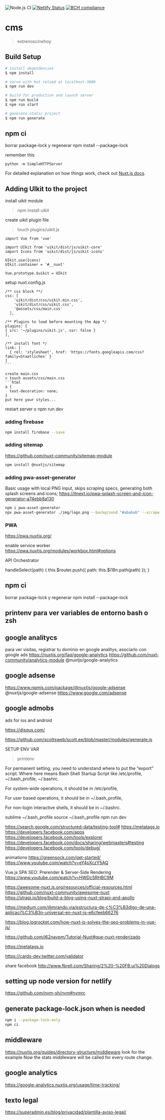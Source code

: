 ![Node.js CI](https://github.com/amartinm7/nuxt-cms/workflows/Node.js%20CI/badge.svg)
[![Netlify Status](https://api.netlify.com/api/v1/badges/c815d4bf-379f-425d-9248-8ca13e0c93a3/deploy-status)](https://app.netlify.com/sites/estrenoscinehoy/deploys)
[![BCH compliance](https://bettercodehub.com/edge/badge/amartinm7/nuxt-cms?branch=master)](https://bettercodehub.com/)

# cms

> estrenoscinehoy

## Build Setup

``` bash
# install dependencies
$ npm install

# serve with hot reload at localhost:3000
$ npm run dev

# build for production and launch server
$ npm run build
$ npm run start

# generate static project
$ npm run generate
```

## npm ci
borrar package-lock y regenerar
npm install --package-lock

remember this
````
python -m SimpleHTTPServer
````


For detailed explanation on how things work, check out [Nuxt.js docs](https://nuxtjs.org).


## Adding UIkit to the project

install uikit module
> npm install uikit

create uikit plugin file
> touch plugins/uikit.js
```nodejs
import Vue from 'vue'

import UIkit from 'uikit/dist/js/uikit-core'  
import Icons from 'uikit/dist/js/uikit-icons'

UIkit.use(Icons)  
UIkit.container = '#__nuxt'

Vue.prototype.$uikit = UIkit  
``` 

setup nuxt.config.js
````nodejs
/** css block **/
css: [  
    'uikit/dist/css/uikit.min.css',
    'uikit/dist/css/uikit.css',
    '@assets/css/main.css'
  ],

/** Plugins to load before mounting the App */
plugins: [
{ src: '~/plugins/uikit.js', ssr: false }
],

/** install font */
link: [  
  { rel: 'stylesheet', href: 'https://fonts.googleapis.com/css?family=Staatliches' }
]
```

create main.css 
> touch assets/css/main.css
```html
a {  
  text-decoration: none;
}
put here your styles...
````

restart server o npm run dev


### adding firebase
```bash
npm install firebase --save
```

### adding sitemap
https://github.com/nuxt-community/sitemap-module
```bash
npm install @nuxtjs/sitemap
```

### adding pwa-asset-generator
Basic usage with local PNG input, skips scraping specs, generating both splash screens and icons;
https://itnext.io/pwa-splash-screen-and-icon-generator-a74ebb8a130
```bash
npm i pwa-asset-generator
npx pwa-asset-generator ./img/logo.png --background "#ababab" --scrape false
```

### PWA
https://pwa.nuxtjs.org/

enable service worker
https://pwa.nuxtjs.org/modules/workbox.html#options



API Orchestrator


handleSelect(path) {
      this.$router.push({
        path: this.$i18n.path(path)
      });
    }

## npm ci
borrar package-lock y regenerar
npm install --package-lock


## printenv para ver variables de entorno bash o zsh

## google analitycs
para ver visitas, registrar tu dominio en google analitys, asociarlo con google ads
https://nuxtjs.org/faq/google-analytics
https://github.com/nuxt-community/analytics-module
@nuxtjs/google-analytics

## google adsense
https://www.npmjs.com/package/@nuxtjs/google-adsense
@nuxtjs/google-adsense
https://www.google.com/adsense

## google admobs 
ads for ios and android

https://disqus.com/

https://github.com/scottsweb/scott.ee/blob/master/modules/generate.js





SETUP ENV VAR
> printenv

For permanent setting, you need to understand where to put the “export” script. Where here means Bash Shell Startup Script like /etc/profile, ~/.bash_profile, ~/.bashrc.

For system-wide operations, it should be in /etc/profile,

For user based operations, it should be in ~/.bash_profile,

For non-login interactive shells, it should be in ~/.bashrc.


sublime  ~/.bash_profile
source ~/.bash_profile
npm run dev



https://search.google.com/structured-data/testing-tool#
https://metatags.io
https://developers.facebook.com/apps
https://developers.facebook.com/tools/explorer
https://developers.facebook.com/docs/sharing/webmasters#testing
https://developers.facebook.com/tools/debug/

animations
https://greensock.com/get-started/
https://www.youtube.com/watch?v=eY4sXczY5AQ

Vue.js SPA SEO: Prerender & Server-Side Rendering
https://www.youtube.com/watch?v=HWDcSRHBC9M

https://awesome-nuxt.js.org/resources/official-resources.html
https://github.com/nuxt-community/awesome-nuxt
https://strapi.io/blog/build-a-blog-using-nuxt-strapi-and-apollo

https://medium.com/@mrando.via/estructura-de-c%C3%B3digo-de-una-aplicaci%C3%B3n-universal-en-nuxt-js-e6cfeeb66276

https://blog.logrocket.com/how-nuxt-js-solves-the-seo-problems-in-vue-js/

https://github.com/i62navpm/Tutorial-Nuxt#que-nuxt-renderizado

https://metatags.io


https://cards-dev.twitter.com/validator
<meta property="twitter:card" content="summary">
<meta property="twitter:site" content="simplytestable">
<meta property="twitter:title" content="Title Here">
<meta property="twitter:description" content="Description Here">
<meta property="twitter:creator" content="simplytestable">
<meta property="twitter:image:src" content="http://placehold.it/350x150">        
<meta property="twitter:domain" content="simplytestable.com">


share facebook
http://www.fbrell.com/Sharing/2%20-%20FB.ui%20Dialogs

## setting up node version for netlify
https://github.com/nvm-sh/nvm#nvmrc

## generate package-lock.json when is needed
````bash
npm i --package-lock-only
npm ci
````

## middleware
https://nuxtjs.org/guides/directory-structure/middleware
look for the example Now the stats middleware will be called for every route change.

## google analytics
https://google-analytics.nuxtjs.org/usage/time-tracking/


## texto legal
https://superadmin.es/blog/privacidad/plantilla-aviso-legal/
